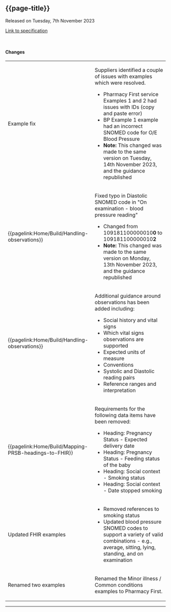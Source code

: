 ## {{page-title}}

<span class="nhsd-a-tag nhsd-a-tag--bg-light-blue">Released on Tuesday, 7th November 2023</span>

[Link to specification](https://simplifier.net/guide/gp-connect--update-record--itk3/Home/Introduction/Release-notes?version=1.1.5-public-beta)


<br />

#### Changes


<table data-responsive>
    <tbody>
        <!-- Example fix -->
        <tr>
            <td class="nhsd-m-table__highlighted-items">
                Example fix
            </td>
            <td>
                <p>Suppliers identified a couple of issues with examples which were resolved.</p>
                <ul>
                    <li>Pharmacy First service Examples 1 and 2 had issues with IDs (copy and paste error)</li>
                    <li>BP Example 1 example had an incorrect SNOMED code for O/E Blood Pressure</li>
                    <li><b>Note:</b> This changed was made to the same version on Tuesday, 14th November 2023, and the guidance republished</li>
                </ul>
            </td>
        </tr>
        <!-- BP fix -->
        <tr>
            <td class="nhsd-m-table__highlighted-items">
                {{pagelink:Home/Build/Handling-observations}}
            </td>
            <td>
                <p>Fixed typo in Diastolic SNOMED code in "On examination - blood pressure reading"</p>
                <ul>
                    <li>Changed from 109181100000010<b>0</b> to 109181100000010<b>2</b></li>
                    <li><b>Note:</b> This changed was made to the same version on Monday, 13th November 2023, and the guidance republished</li>
                </ul>
            </td>
        </tr>
        <!-- Handling observations -->
        <tr>
            <td class="nhsd-m-table__highlighted-items">
                {{pagelink:Home/Build/Handling-observations}}
            </td>
            <td>
                <p>Additional guidance around observations has been added including:</p>
                <ul>
                    <li>Social history and vital signs</li>
                    <li>Which vital signs observations are supported</li>
                    <li>Expected units of measure</li>
                    <li>Conventions</li>
                    <li>Systolic and Diastolic reading pairs</li>
                    <li>Reference ranges and interpretation</li>
                </ul>
            </td>
        </tr>
        <!-- Mapping PRSB headings to FHIR -->
        <tr>
            <td class="nhsd-m-table__highlighted-items">
                {{pagelink:Home/Build/Mapping-PRSB-headings-to-FHIR}}
            </td>
            <td>
                <p>Requirements for the following data items have been removed:</p>
                <ul>
                    <li>Heading: Pregnancy Status - Expected delivery date</li>
                    <li>Heading: Pregnancy Status - Feeding status of the baby</li>
                    <li>Heading: Social context - Smoking status</li>
                    <li>Heading: Social context - Date stopped smoking</li>
                </ul>
            </td>
        </tr>
        <!-- Updated FHIR examples -->
        <tr>
            <td class="nhsd-m-table__highlighted-items">
               Updated FHIR examples
            </td>
            <td>
                <ul>
                    <li>Removed references to smoking status</li>
                    <li>Updated blood pressure SNOMED codes to support a variety of valid combinations - e.g., average, sitting, lying, standing, and on examination</li>
                </ul>
            </td>
        </tr>
        <!-- Updated Minor illness / common conditions example name -->
        <tr>
            <td class="nhsd-m-table__highlighted-items">
               Renamed two examples
            </td>
            <td>
                <p>Renamed the Minor illness / Common conditions examples to Pharmacy First.</p>
            </td>
        </tr>
    </tbody>
</table>

---